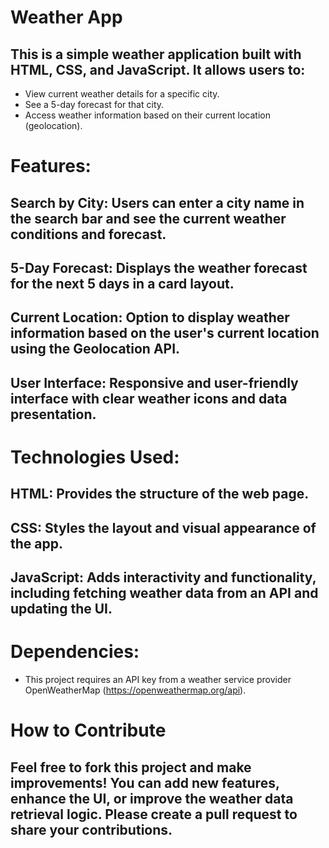 # Weather App 
## This is a simple weather application built with HTML, CSS, and JavaScript. It allows users to:

* View current weather details for a specific city.
* See a 5-day forecast for that city.
* Access weather information based on their current location (geolocation).

# Features:
## Search by City: Users can enter a city name in the search bar and see the current weather conditions and forecast.
## 5-Day Forecast: Displays the weather forecast for the next 5 days in a card layout.
## Current Location: Option to display weather information based on the user's current location using the Geolocation API.
## User Interface: Responsive and user-friendly interface with clear weather icons and data presentation.

# Technologies Used:
## HTML: Provides the structure of the web page.
## CSS: Styles the layout and visual appearance of the app.
## JavaScript: Adds interactivity and functionality, including fetching weather data from an API and updating the UI.

# Dependencies:
* This project requires an API key from a weather service provider OpenWeatherMap (https://openweathermap.org/api).

# How to Contribute
## Feel free to fork this project and make improvements! You can add new features, enhance the UI, or improve the weather data retrieval logic. Please create a pull request to share your contributions.